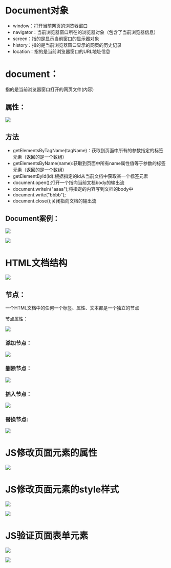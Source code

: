# Document对象
- window：打开当前网页的浏览器窗口
- navigator：当前浏览器窗口所在的浏览器对象（包含了当前浏览器信息）
- screen：指的是显示当前窗口的显示器对象
- history：指的是当前浏览器窗口显示的网页的历史记录
- location：指的是当前浏览器窗口的URL地址信息

# document：

指的是当前浏览器窗口打开的网页文件(内容)

## 属性：

![](img/6-1.png)

## 方法

- getElementsByTagName(tagName)：获取到页面中所有的参数指定的标签元素（返回的是一个数组）
- getElementsByName(name):获取到页面中所有name属性值等于参数的标签元素（返回的是一个数组）
- getElementById(id):根据指定的id从当前文档中获取某一个标签元素
- document.open();打开一个指向当前文档body的输出流
- document.writeln("aaaa");将指定的内容写到文档的body中
- document.write("bbbb");
- document.close();关闭指向文档的输出流

## Document案例：

![](img/6-2.png)

![](img/6-3.png)

# HTML文档结构

![](img/6-4.png)

## 节点：

一个HTML文档中的任何一个标签、属性、文本都是一个独立的节点

节点属性：

![](img/6-5.png)

### 添加节点：

![](img/6-6.png)

### 删除节点：

![](img/6-7.png)

### 插入节点：

![](img/6-8.png)

### 替换节点:

![](img/6-9.png)

# JS修改页面元素的属性

![](img/6-10.png)

# JS修改页面元素的style样式

![](img/6-11.png)

![](img/6-12.png)

# JS验证页面表单元素

![](img/6-13.png)

![](img/6-14.png)

